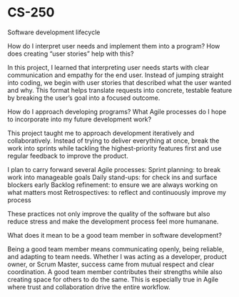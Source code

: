 # CS-250
Software development lifecycle

How do I interpret user needs and implement them into a program? How does creating “user stories” help with this?

In this project, I learned that interpreting user needs starts with clear communication and empathy for the end user. Instead of jumping straight into coding, we begin with user stories that described what the user wanted and why. This format helps translate requests into concrete, testable feature by breaking the user’s goal into a focused outcome.

How do I approach developing programs? What Agile processes do I hope to incorporate into my future development work?

This project taught me to approach development iteratively and collaboratively. Instead of trying to deliver everything at once, break the work into sprints while tackling the highest-priority features first and use regular feedback to improve the product.

I plan to carry forward several Agile processes:
Sprint planning: to break work into manageable goals
Daily stand-ups: for check ins and surface blockers early
Backlog refinement: to ensure we are always working on what matters most
Retrospectives: to reflect and continuously improve my process

These practices not only improve the quality of the software but also reduce stress and make the development process feel more humanane.


What does it mean to be a good team member in software development?

Being a good team member means communicating openly, being reliable, and adapting to team needs. Whether I was acting as a developer, product owner, or Scrum Master, success came from mutual respect and clear coordination. A good team member contributes their strengths while also creating space for others to do the same. This is especially true in Agile where trust and collaboration drive the entire workflow.

